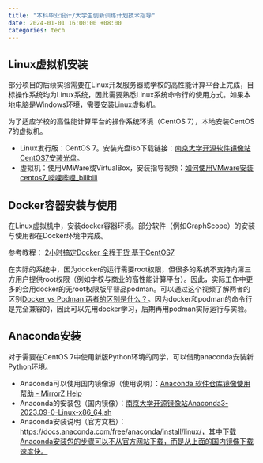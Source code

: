 ```yaml
---
title: "本科毕业设计/大学生创新训练计划技术指导"
date: 2024-01-01 16:00:00 +08:00
categories: tech
---
```


## Linux虚拟机安装

部分项目的后续实验需要在Linux开发服务器或学校的高性能计算平台上完成，目标操作系统均为Linux系统，因此需要熟悉Linux系统命令行的使用方式。如果本地电脑是Windows环境，需要安装Linux虚拟机。

为了适应学校的高性能计算平台的操作系统环境（CentOS 7），本地安装CentOS 7的虚拟机。

- Linux发行版：CentOS 7。安装光盘iso下载链接：[南京大学开源软件镜像站CentOS7安装光盘](https://mirror.nju.edu.cn/centos/7/isos/x86_64/CentOS-7-x86_64-DVD-2207-02.iso)。
- 虚拟机：使用VMWare或VirtualBox，安装指导视频：[如何使用VMware安装centos7_哔哩哔哩_bilibili](https://www.bilibili.com/video/BV1Kh4y1m767/)

## Docker容器安装与使用

在Linux虚拟机中，安装docker容器环境。部分软件（例如GraphScope）的安装与使用都在Docker环境中完成。

参考教程： [2小时搞定Docker 全程干货 基于CentOS7](https://www.bilibili.com/video/BV1vP4y1m76P/)

在实际的系统中，因为docker的运行需要root权限，但很多的系统不支持向第三方用户提供root权限（例如学校与商业的高性能计算平台）。因此，实际工作中更多的会用docker的无root权限版平替品podman。可以通过这个视频了解两者的区别[Docker vs Podman 两者的区别是什么？](https://www.bilibili.com/video/BV1YU4y1p7jG)。因为docker和podman的命令行是完全兼容的，因此可以先用docker学习，后期再用podman实际运行与实验。

## Anaconda安装

对于需要在CentOS 7中使用新版Python环境的同学，可以借助anaconda安装新Python环境。

- Anaconda可以使用国内镜像源（使用说明）：[Anaconda 软件仓库镜像使用帮助 - MirrorZ Help](https://mirror.nju.edu.cn/mirrorz-help/anaconda/?mirror=NJU)
- Anaconda的安装包（国内镜像）：[南京大学开源镜像站Anaconda3-2023.09-0-Linux-x86_64.sh](https://mirror.nju.edu.cn/anaconda/archive/Anaconda3-2023.09-0-Linux-x86_64.sh)
- Anaconda安装说明（官方文档）：https://docs.anaconda.com/free/anaconda/install/linux/，其中下载Anaconda安装包的步骤可以不从官方网站下载，而是从上面的国内镜像下载速度快。

